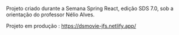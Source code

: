 Projeto criado durante a Semana Spring React, edição SDS 7.0, sob a orientação do professor Nélio Alves. 


Projeto em produção : https://dsmovie-jfs.netlify.app/



